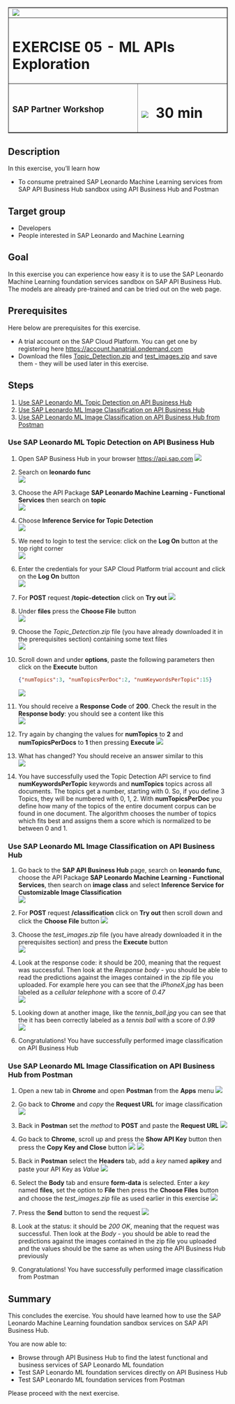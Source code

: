 <table width=100% border=>
<tr><td colspan=2><img src="images/spacer.png"></td></tr>
<tr><td colspan=2><h1>EXERCISE 05 - ML APIs Exploration</h1></td></tr>
<tr><td><h3>SAP Partner Workshop</h3></td><td><h1><img src="images/clock.png"> &nbsp;30 min</h1></td></tr>
</table>


## Description
In this exercise, you’ll learn how

* To consume pretrained SAP Leonardo Machine Learning services from SAP API Business Hub sandbox using API Business Hub and Postman

## Target group

* Developers
* People interested in SAP Leonardo and Machine Learning


## Goal

In this exercise you can experience how easy it is to use the SAP Leonardo Machine Learning foundation services sandbox on SAP API Business Hub. The models are already pre-trained and can be tried out on the web page.


## Prerequisites

Here below are prerequisites for this exercise.

* A trial account on the SAP Cloud Platform. You can get one by registering here <https://account.hanatrial.ondemand.com>
* Download the files [Topic_Detection.zip](files/Topic_Detection.zip?raw=true) and [test_images.zip](files/test_images.zip?raw=true) and save them - they will be used later in this exercise.


## Steps

1. [Use SAP Leonardo ML Topic Detection on API Business Hub](#topic-detection)
1. [Use SAP Leonardo ML Image Classification on API Business Hub](#image-classification)
1. [Use SAP Leonardo ML Image Classification on API Business Hub from Postman](#image-classification-postman)



### <a name="topic-detection"></a> Use SAP Leonardo ML Topic Detection on API Business Hub
1. Open SAP Business Hub in your browser <https://api.sap.com>
	![](images/01.png)

1. 	Search on **leonardo func**  
	![](images/02.png)

1. 	Choose the API Package **SAP Leonardo Machine Learning - Functional Services** then search on **topic**  
	![](images/03.png)

1. 	Choose **Inference Service for Topic Detection**  
	![](images/04.png)

1. We need to login to test the service: click on the **Log On** button at the top right corner  
	![](images/05.png)

1. Enter the credentials for your SAP Cloud Platform trial account and click on the **Log On** button  
	![](images/06.png)

1. For **POST** request **/topic-detection** click on **Try out**
	![](images/07.png)

1. Under **files** press the **Choose File** button  
	![](images/08.png)

1. Choose the *Topic_Detection.zip* file (you have already downloaded it in the prerequisites section) containing some text files  
	![](images/09.png)

1. Scroll down and under **options**, paste the following parameters then click on the **Execute** button  

	```json
	{"numTopics":3, "numTopicsPerDoc":2, "numKeywordsPerTopic":15}
	```
	![](images/10.png)

1. You should receive a **Response Code** of **200**. Check the result in the **Response body**: you should see a content like this  
	![](images/11.png)

1. Try again by changing the values for **numTopics** to **2** and **numTopicsPerDocs** to **1**  then pressing **Execute**
	![](images/12.png)

1. What has changed? You should receive an answer similar to this  
	![](images/13.png)

1. You have successfully used the Topic Detection API service to find **numKeywordsPerTopic** keywords and **numTopics** topics across all documents. The topics get a number, starting with 0. So, if you define 3 Topics, they will be numbered with 0, 1, 2. With **numTopicsPerDoc** you define how many of the topics of the entire document corpus can be found in one document. The algorithm chooses the number of topics which fits best and assigns them a score which is normalized to be between 0 and 1.


### <a name="image-classification"></a> Use SAP Leonardo ML Image Classification on API Business Hub

1. Go back to the **SAP API Business Hub** page, search on **leonardo func**, choose the API Package **SAP Leonardo Machine Learning - Functional Services**, then search on **image class** and select **Inference Service for Customizable Image Classification**  
	![](images/14.png)

1. For **POST** request **/classification** click on **Try out** then scroll down and click the **Choose File** button
	![](images/15.png)

1. Choose the *test_images.zip* file (you have already downloaded it in the prerequisites section) and press the **Execute** button  
	![](images/16.png)

1. Look at the response code: it should be 200, meaning that the request was successful. Then look at the *Response body* - you should be able to read the predictions against the images contained in the zip file you uploaded. For example here you can see that the *iPhoneX.jpg* has been labeled as a *cellular telephone* with a score of *0.47*  
	![](images/17.png)

1. Looking down at another image, like the *tennis_ball.jpg* you can see that the it has been correctly labeled as a *tennis ball* with a score of *0.99*  
	![](images/18.png)

1. Congratulations! You have successfully performed image classification on API Business Hub


### <a name="image-classification-postman"></a> Use SAP Leonardo ML Image Classification on API Business Hub from Postman

1. Open a new tab in **Chrome** and open **Postman** from the **Apps** menu
	![](images/19.png)

1. Go back to **Chrome** and *copy* the **Request URL** for image classification
	![](images/20.png)

1. Back in **Postman** set the *method* to **POST** and paste the **Request URL**
  ![](images/21.png)

1. Go back to **Chrome**, scroll up and press the **Show API Key** button then press the **Copy Key and Close** button
  ![](images/22.png)
  ![](images/23.png)

1. Back in **Postman** select the **Headers** tab, add a *key* named **apikey** and paste your API Key as *Value*
  ![](images/24.png)

1. Select the **Body** tab and ensure **form-data** is selected. Enter a *key* named **files**, set the option to **File** then press the **Choose Files** button and choose the *test_images.zip* file as used earlier in this exercise
  ![](images/25.png)

1. Press the **Send** button to send the request
  ![](images/26.png)

1. Look at the status: it should be *200 OK*, meaning that the request was successful. Then look at the *Body* - you should be able to read the predictions against the images contained in the zip file you uploaded and the values should be the same as when using the API Business Hub previously

1. Congratulations! You have successfully performed image classification from Postman


## Summary
This concludes the exercise. You should have learned how to use the SAP Leonardo Machine Learning foundation sandbox services on SAP API Business Hub.

You are now able to:

* Browse through API Business Hub to find the latest functional and business services of SAP Leonardo ML foundation
* Test SAP Leonardo ML foundation services directly on API Business Hub
* Test SAP Leonardo ML foundation services from Postman

Please proceed with the next exercise.
